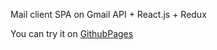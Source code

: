 Mail client SPA on Gmail API + React.js + Redux 

You can try it on [GithubPages](https://kolya-t.github.io/Gmail-client/)
